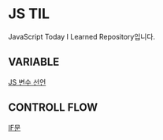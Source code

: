 # JS TIL

JavaScript Today I Learned Repository입니다.

## VARIABLE

[JS 변수 선언](./variable/variable.md)

## CONTROLL FLOW

[IF문](./controll_flow/controll_flow.md)
